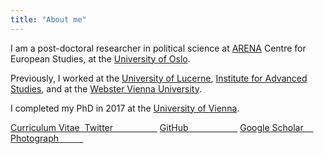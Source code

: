 ```yaml
---
title: "About me"
---
```


I am a post-doctoral researcher in political science at [ARENA](https://www.sv.uio.no/arena/english/) Centre for European Studies, at the [University of Oslo](https://www.uio.no/english/).


Previously, I worked at the [University of Lucerne](https://www.unilu.ch), <a href="https://www.ihs.ac.at" target="_blank">Institute for Advanced Studies</a>, and at the <a href="http://webster.ac.at" target="_blank">Webster Vienna University</a>.

I completed my PhD in 2017 at the <a href="https://www.univie.ac.at/en/" target="_blank">University of Vienna</a>.


<div class="home">
<a href="https://resulumit.com/files/cv_resulumit.pdf" class="badge badge-large" id="h1">Curriculum Vitae&nbsp; <i class="fa fa-file-pdf-o"></i></a>
<a href="https://twitter.com/ResulUmit" class="badge badge-large" id="h2">Twitter &nbsp;&nbsp;&nbsp;&nbsp;&nbsp;&nbsp;&nbsp;&nbsp;&nbsp;&nbsp;&nbsp;&nbsp;&nbsp;&nbsp;&nbsp;&nbsp;&nbsp;<i class="fa fa-twitter"></i></a>
<a href="https://github.com/resulumit" class="badge badge-large" id="h3">GitHub &nbsp;&nbsp;&nbsp;&nbsp;&nbsp;&nbsp;&nbsp;&nbsp;&nbsp;&nbsp;&nbsp;&nbsp;&nbsp;&nbsp;&nbsp;&nbsp;&nbsp;&nbsp;&nbsp;<i class="fa fa-github"></i></a>
<a href="https://scholar.google.com/citations?user=J5Ck-vkAAAAJ&hl=en" class="badge badge-large" id="h4">Google Scholar&nbsp;&nbsp;&nbsp;&nbsp;<i class="ai ai-google-scholar"></i></a>
<a href="https://resulumit.com/images/resul_umit.jpg" class="badge badge-large" id="h5">Photograph&nbsp;&nbsp;&nbsp;&nbsp;&nbsp;&nbsp;&nbsp;&nbsp;&nbsp;&nbsp;<i class="fa fa-camera"></i></a>
</div>


